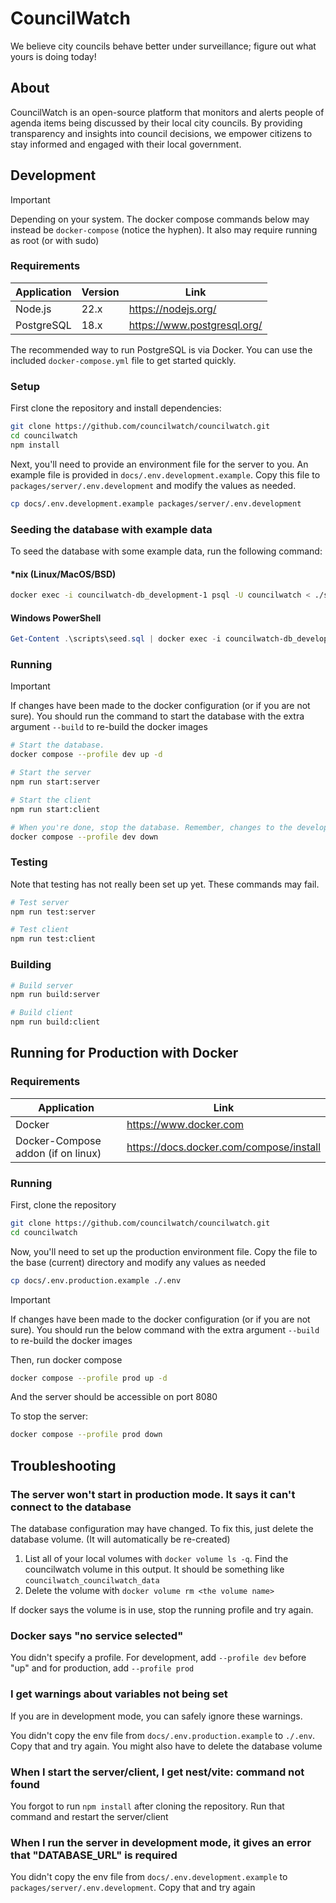 # CouncilWatch

We believe city councils behave better under surveillance; figure out what yours is doing today!

## About

CouncilWatch is an open-source platform that monitors and alerts people of agenda items being discussed by their local city councils. By providing transparency and insights into council decisions, we empower citizens to stay informed and engaged with their local government.

## Development

> [!IMPORTANT]  
> Depending on your system. The docker compose commands below may instead be `docker-compose` (notice the hyphen). It also may require running as root (or with sudo)

### Requirements

| Application | Version | Link                        |
| ----------- | ------- | --------------------------- |
| Node.js     | 22.x    | https://nodejs.org/         |
| PostgreSQL  | 18.x    | https://www.postgresql.org/ |

The recommended way to run PostgreSQL is via Docker. You can use the included `docker-compose.yml` file to get started quickly.

### Setup

First clone the repository and install dependencies:

```bash
git clone https://github.com/councilwatch/councilwatch.git
cd councilwatch
npm install
```

Next, you'll need to provide an environment file for the server to you. An example file is provided in `docs/.env.development.example`. Copy this file to `packages/server/.env.development` and modify the values as needed.

```bash
cp docs/.env.development.example packages/server/.env.development
```

### Seeding the database with example data

To seed the database with some example data, run the following command:

#### *nix (Linux/MacOS/BSD)

```bash
docker exec -i councilwatch-db_development-1 psql -U councilwatch < ./scripts/seed.sql
```

#### Windows PowerShell

```powershell
Get-Content .\scripts\seed.sql | docker exec -i councilwatch-db_development-1 psql -U councilwatch
```

### Running

> [!IMPORTANT]  
> If changes have been made to the docker configuration (or if you are not sure). You should run the command to start the database
> with the extra argument `--build` to re-build the docker images


```bash
# Start the database.
docker compose --profile dev up -d

# Start the server
npm run start:server

# Start the client
npm run start:client

# When you're done, stop the database. Remember, changes to the development database WILL be lost
docker compose --profile dev down
```

### Testing

Note that testing has not really been set up yet. These commands may fail.

```bash
# Test server
npm run test:server

# Test client
npm run test:client
```

### Building

```bash
# Build server
npm run build:server

# Build client
npm run build:client
```

## Running for Production with Docker

### Requirements
| Application                        | Link                                    |
| ---------------------------------- | --------------------------------------- |
| Docker                             | https://www.docker.com                  |
| Docker-Compose addon (if on linux) | https://docs.docker.com/compose/install |

### Running 

First, clone the repository
```bash
git clone https://github.com/councilwatch/councilwatch.git
cd councilwatch
```

Now, you'll need to set up the production environment file. Copy the file to the base (current) directory and modify any values as needed

```bash
cp docs/.env.production.example ./.env
```

> [!IMPORTANT]  
> If changes have been made to the docker configuration (or if you are not sure). You should run the below command
> with the extra argument `--build` to re-build the docker images

Then, run docker compose
```bash
docker compose --profile prod up -d
```

And the server should be accessible on port 8080

To stop the server:
```bash
docker compose --profile prod down
```

## Troubleshooting

### The server won't start in production mode. It says it can't connect to the database

The database configuration may have changed. To fix this, just delete the database volume. (It will automatically be re-created)

1. List all of your local volumes with `docker volume ls -q`. Find the councilwatch volume in this output. It should be something like `councilwatch_councilwatch_data`
2. Delete the volume with `docker volume rm <the volume name>`

If docker says the volume is in use, stop the running profile and try again.

### Docker says "no service selected"

You didn't specify a profile. For development, add `--profile dev` before "up" and for production, add `--profile prod`

### I get warnings about variables not being set

If you are in development mode, you can safely ignore these warnings.

You didn't copy the env file from `docs/.env.production.example` to `./.env`. Copy that and try again.
You might also have to delete the database volume

### When I start the server/client, I get nest/vite: command not found

You forgot to run `npm install` after cloning the repository. Run that command and restart the server/client

### When I run the server in development mode, it gives an error that "DATABASE_URL" is required

You didn't copy the env file from `docs/.env.development.example` to `packages/server/.env.development`.
Copy that and try again
